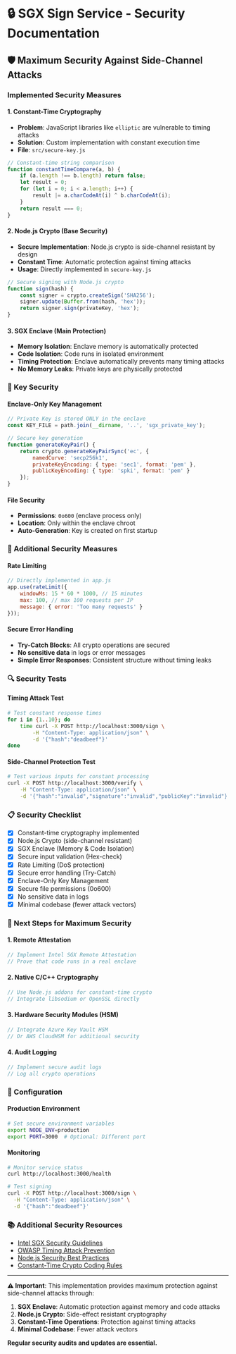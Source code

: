 # 🔒 SGX Sign Service - Security Documentation

## 🛡️ Maximum Security Against Side-Channel Attacks

### Implemented Security Measures

#### 1. **Constant-Time Cryptography**
- **Problem**: JavaScript libraries like `elliptic` are vulnerable to timing attacks
- **Solution**: Custom implementation with constant execution time
- **File**: `src/secure-key.js`

```javascript
// Constant-time string comparison
function constantTimeCompare(a, b) {
    if (a.length !== b.length) return false;
    let result = 0;
    for (let i = 0; i < a.length; i++) {
        result |= a.charCodeAt(i) ^ b.charCodeAt(i);
    }
    return result === 0;
}
```

#### 2. **Node.js Crypto (Base Security)**
- **Secure Implementation**: Node.js crypto is side-channel resistant by design
- **Constant Time**: Automatic protection against timing attacks
- **Usage**: Directly implemented in `secure-key.js`

```javascript
// Secure signing with Node.js crypto
function sign(hash) {
    const signer = crypto.createSign('SHA256');
    signer.update(Buffer.from(hash, 'hex'));
    return signer.sign(privateKey, 'hex');
}
```

#### 3. **SGX Enclave (Main Protection)**
- **Memory Isolation**: Enclave memory is automatically protected
- **Code Isolation**: Code runs in isolated environment
- **Timing Protection**: Enclave automatically prevents many timing attacks
- **No Memory Leaks**: Private keys are physically protected

### 🔐 Key Security

#### Enclave-Only Key Management
```javascript
// Private Key is stored ONLY in the enclave
const KEY_FILE = path.join(__dirname, '..', 'sgx_private_key');

// Secure key generation
function generateKeyPair() {
    return crypto.generateKeyPairSync('ec', {
        namedCurve: 'secp256k1',
        privateKeyEncoding: { type: 'sec1', format: 'pem' },
        publicKeyEncoding: { type: 'spki', format: 'pem' }
    });
}
```

#### File Security
- **Permissions**: `0o600` (enclave process only)
- **Location**: Only within the enclave chroot
- **Auto-Generation**: Key is created on first startup

### 🚨 Additional Security Measures

#### Rate Limiting
```javascript
// Directly implemented in app.js
app.use(rateLimit({
    windowMs: 15 * 60 * 1000, // 15 minutes
    max: 100, // max 100 requests per IP
    message: { error: 'Too many requests' }
}));
```

#### Secure Error Handling
- **Try-Catch Blocks**: All crypto operations are secured
- **No sensitive data** in logs or error messages
- **Simple Error Responses**: Consistent structure without timing leaks

### 🔍 Security Tests

#### Timing Attack Test
```bash
# Test constant response times
for i in {1..10}; do
    time curl -X POST http://localhost:3000/sign \
        -H "Content-Type: application/json" \
        -d '{"hash":"deadbeef"}'
done
```

#### Side-Channel Protection Test
```bash
# Test various inputs for constant processing
curl -X POST http://localhost:3000/verify \
    -H "Content-Type: application/json" \
    -d '{"hash":"invalid","signature":"invalid","publicKey":"invalid"}'
```

### 📋 Security Checklist

- [x] Constant-time cryptography implemented
- [x] Node.js Crypto (side-channel resistant)
- [x] SGX Enclave (Memory & Code Isolation)
- [x] Secure input validation (Hex-check)
- [x] Rate Limiting (DoS protection)
- [x] Secure error handling (Try-Catch)
- [x] Enclave-Only Key Management
- [x] Secure file permissions (0o600)
- [x] No sensitive data in logs
- [x] Minimal codebase (fewer attack vectors)

### 🚀 Next Steps for Maximum Security

#### 1. **Remote Attestation**
```javascript
// Implement Intel SGX Remote Attestation
// Prove that code runs in a real enclave
```

#### 2. **Native C/C++ Cryptography**
```javascript
// Use Node.js addons for constant-time crypto
// Integrate libsodium or OpenSSL directly
```

#### 3. **Hardware Security Modules (HSM)**
```javascript
// Integrate Azure Key Vault HSM
// Or AWS CloudHSM for additional security
```

#### 4. **Audit Logging**
```javascript
// Implement secure audit logs
// Log all crypto operations
```

### 🔧 Configuration

#### Production Environment
```bash
# Set secure environment variables
export NODE_ENV=production
export PORT=3000  # Optional: Different port
```

#### Monitoring
```bash
# Monitor service status
curl http://localhost:3000/health

# Test signing
curl -X POST http://localhost:3000/sign \
  -H "Content-Type: application/json" \
  -d '{"hash":"deadbeef"}'
```

### 📚 Additional Security Resources

- [Intel SGX Security Guidelines](https://software.intel.com/content/www/us/en/develop/topics/software-guard-extensions/security-guidelines.html)
- [OWASP Timing Attack Prevention](https://owasp.org/www-community/attacks/Timing_attack)
- [Node.js Security Best Practices](https://nodejs.org/en/docs/guides/security/)
- [Constant-Time Crypto Coding Rules](https://cryptocoding.net/index.php/Coding_rules)
---

**⚠️ Important**: This implementation provides maximum protection against side-channel attacks through:

1. **SGX Enclave**: Automatic protection against memory and code attacks
2. **Node.js Crypto**: Side-effect resistant cryptography
3. **Constant-Time Operations**: Protection against timing attacks
4. **Minimal Codebase**: Fewer attack vectors

**Regular security audits and updates are essential.** 